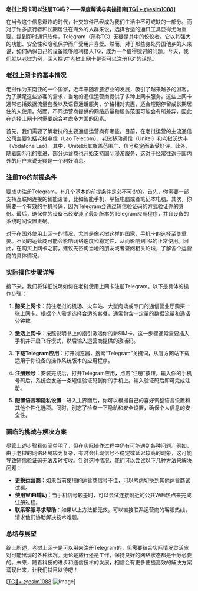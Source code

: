 **老挝上网卡可以注册TG吗？——深度解读与实操指南[[TG💪+ @esim1088](https://t.me/s/esim1088)]**

在当今这个信息爆炸的时代，社交软件已经成为我们生活中不可或缺的一部分。而对于许多旅行者和长期居住在海外的人群来说，选择合适的通讯工具显得尤为重要。提到即时通讯软件，Telegram（简称TG）无疑是其中的佼佼者。它以其强大的功能、安全性和隐私保护而广受用户喜爱。然而，对于那些身处异国他乡的人来说，如何确保自己的设备能够顺利接入TG，成为一个值得探讨的问题。今天，我们就以老挝为例，深入探讨“老挝上网卡是否可以注册TG”的话题。

### 老挝上网卡的基本情况

老挝作为东南亚的一个国家，近年来随着旅游业的发展，吸引了越来越多的游客。为了满足这些游客的需求，当地的通信运营商提供了多种上网卡服务。这些上网卡通常包括数据流量套餐以及语音通话服务，价格相对实惠，适合短期停留或长期居住的人使用。然而，不同运营商提供的网络质量和服务范围可能会有所差异，因此在选择上网卡时需要综合考虑多方面的因素。

首先，我们需要了解老挝的主要通信运营商有哪些。目前，在老挝运营的主流通信公司主要包括老挝电信（Lao Telecom）、老挝移动通信（Unitel）和老挝沃达丰（Vodafone Lao）。其中，Unitel因其覆盖范围广、信号稳定而备受好评。此外，随着国际化的推进，部分运营商也开始支持国际漫游服务，这对于经常往返于国内外的用户来说无疑是一个利好消息。

### 注册TG的前提条件

要成功注册Telegram，有几个基本的前提条件是必不可少的。首先，你需要一部支持互联网连接的智能设备，比如智能手机、平板电脑或者笔记本电脑。其次，你需要一个有效的手机号码，因为Telegram会通过短信验证码的方式验证你的身份。最后，确保你的设备已经安装了最新版本的Telegram应用程序，并且设备的系统时间设置正确。

对于在国外使用上网卡的情况，尤其是像老挝这样的国家，手机卡的选择至关重要。不同的运营商可能会影响网络速度和稳定性，从而影响到TG的正常使用。因此，在购买上网卡之前，建议先咨询当地的朋友或者查阅相关论坛，了解各个运营商的具体情况。

### 实际操作步骤详解

接下来，我们将详细说明如何在老挝使用上网卡注册Telegram。以下是具体的操作步骤：

1. **购买上网卡**：前往老挝的机场、火车站、大型商场或专门的通信营业厅购买一张上网卡。根据个人需求选择合适的套餐，通常包含一定量的数据流量和通话分钟数。

2. **激活上网卡**：按照说明书上的指引激活你的新SIM卡。这一步骤通常需要插入手机并开启飞行模式，然后输入运营商提供的激活码。

3. **下载Telegram应用**：打开浏览器，搜索“Telegram”关键词，从官方网站下载适用于你设备的操作系统版本的应用程序。

4. **注册账号**：安装完成后，打开Telegram应用，点击“注册”按钮。输入你的手机号码后，系统会发送一条短信验证码到你的手机上。输入验证码后即可完成注册。

5. **配置语言和隐私设置**：进入主界面后，你可以根据自己的喜好调整语言设置和其他个性化选项。同时，别忘了检查一下隐私和安全设置，确保个人信息的安全性。

### 面临的挑战与解决方案

尽管上述步骤看似简单明了，但在实际操作过程中仍有可能遇到各种问题。例如，由于老挝的网络环境较为复杂，有时会出现信号不稳定或延迟较高的现象，这可能导致短信验证码无法及时接收。针对这种情况，我们可以尝试以下几种方法来解决问题：

- **更换运营商**：如果当前使用的运营商信号不佳，可以考虑切换到其他运营商试试看。
- **使用WiFi辅助**：当手机信号较差时，可以尝试连接附近的公共WiFi热点来完成注册过程。
- **联系客服寻求帮助**：如果以上方法都无效，可以直接联系运营商的客服热线，请求他们协助解决技术难题。

### 总结与展望

综上所述，老挝上网卡是可以用来注册Telegram的，但需要结合实际情况灵活应对可能出现的各种状况。无论是旅行还是工作，保持良好的网络状态都是十分必要的。未来，随着科技的进步和通信技术的发展，相信会有更多便捷高效的解决方案涌现出来，让我们拭目以待吧！

[[TG💪+ @esim1088](https://t.me/s/esim1088) ![Image](https://i.postimg.cc/4NQfJmqS/Snipaste-2025-05-13-00-14-12.png)]